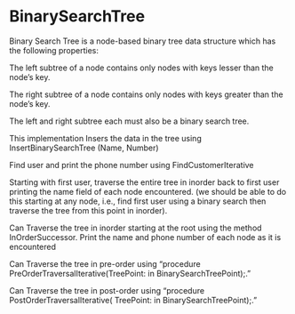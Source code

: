 # BinarySearchTree
Binary Search Tree is a node-based binary tree data structure which has the following properties:

The left subtree of a node contains only nodes with keys lesser than the node’s key.

The right subtree of a node contains only nodes with keys greater than the node’s key.

The left and right subtree each must also be a binary search tree.

This implementation Insers the data in the tree using InsertBinarySearchTree (Name, Number)

Find user and print the phone number using FindCustomerIterative

Starting with first user, traverse the entire tree in inorder back to first user printing the name field of each node encountered. (we should be able to do this starting at any node, i.e.,
find first user using a binary search then traverse the tree from this point in inorder).

Can Traverse the tree in inorder starting at the root using the method InOrderSuccessor.  Print the name and phone number of each node as it is encountered

Can Traverse the tree in pre-order using “procedure PreOrderTraversalIterative(TreePoint: in BinarySearchTreePoint);.”

Can	Traverse the tree in post-order using “procedure PostOrderTraversalIterative( TreePoint: in BinarySearchTreePoint);.”
